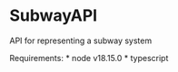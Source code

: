 # SubwayAPI
API for representing a subway system


Requirements:
    * node v18.15.0
    * typescript
    